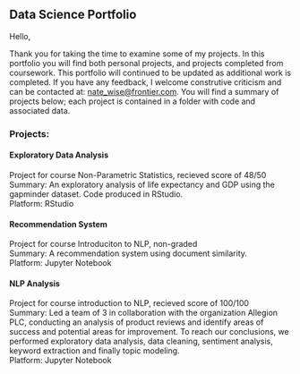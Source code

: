 ## Data Science Portfolio

Hello, 

Thank you for taking the time to examine some of my projects. In this portfolio you will find both personal projects, and projects completed from coursework. This portfolio will continued to be updated as additional work is completed. If you have any feedback, I welcome construtive criticism and can be contacted at: nate_wise@frontier.com. You will find a summary of projects below; each project is contained in a folder with code and associated data.  
  
### Projects:  
#### Exploratory Data Analysis
Project for course Non-Parametric Statistics, recieved score of 48/50  
Summary: An exploratory analysis of life expectancy and GDP using the gapminder dataset. Code produced in RStudio.   
Platform: RStudio  
  
#### Recommendation System
Project for course Introduciton to NLP, non-graded  
Summary: A recommendation system using document similarity.  
Platform: Jupyter Notebook  
  
#### NLP Analysis
Project for course introduction to NLP, recieved score of 100/100  
Summary: Led a team of 3 in collaboration with the organization Allegion PLC, conducting an analysis of product reviews and identify areas of success and potential areas for improvement. To reach our conclusions, we performed exploratory data analysis, data cleaning, sentiment analysis, keyword extraction and finally topic modeling.  
Platform: Jupyter Notebook  

